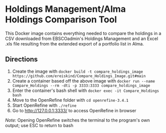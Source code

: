 # Holdings Management/Alma Holdings Comparison Tool
This Docker image contains everything needed to compare the holdings in a CSV downloaded from EBSCOadmin's Holdings Management and an Excel .xls file resulting from the extended export of a portfolio list in Alma.

## Directions
1. Create the image with `docker build -t compare_holdings_image https://github.com/ereiskind/Compare_Holdings_Image.git#main`
2. Create a container based off the above image with `docker run --name Compare_Holdings --rm -dti -p 3333:3333 compare_holdings_image`
3. Enter the container's bash shell with `docker exec -it Compare_Holdings bash`
4. Move to the OpenRefine folder with `cd openrefine-3.4.1`
5. Start OpenRefine with `./refine`
6. Go to http://127.0.0.1:3333/ to access OpenRefine in browser

*Note:* Opening OpenRefine switches the terminal to the program's own output; use ESC to return to bash